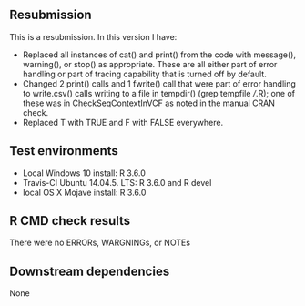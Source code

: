 ## Resubmission
This is a resubmission. In this version I have:
* Replaced all instances of cat() and print() from the code
  with message(), warning(), or stop() as appropriate.
  These are all either part of error handling or part of 
  tracing capability that is turned off by default.
* Changed 2 print() calls and 1 fwrite() call that were part of error handling to
  write.csv() calls writing to a file in tempdir() (grep tempfile */*.R);
  one of these was in CheckSeqContextInVCF as noted in the manual
  CRAN check.
* Replaced T with TRUE and F with FALSE everywhere.

## Test environments
* Local Windows 10 install: R 3.6.0
* Travis-CI Ubuntu 14.04.5. LTS: R 3.6.0 and R devel
* local OS X Mojave install: R 3.6.0

## R CMD check results
There were no ERRORs, WARGNINGs, or NOTEs

## Downstream dependencies
None
